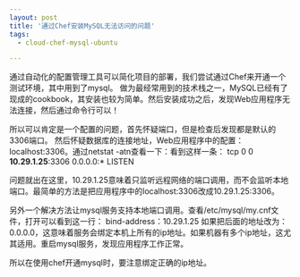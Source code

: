 ```yaml
---
layout: post
title: '通过Chef安装MySQL无法访问的问题'
tags:
  - cloud-chef-mysql-ubuntu

---
```


通过自动化的配置管理工具可以简化项目的部署，我们尝试通过Chef来开通一个测试环境，其中用到了mysql。
做为最经常用到的技术栈之一，MySQL已经有了现成的cookbook，其安装也较为简单。然后安装成功之后，发现Web应用程序无法连接，然后通过命令行可以！

所以可以肯定是一个配置的问题，首先怀疑端口，但是检查后发现都是默认的3306端口。
然后怀疑数据库的连接地址，Web应用程序中的配置：localhost:3306。通过netstat -atn查看一下：看到这样一条：
tcp        0      0 <strong>10.29.1.25</strong>:3306              0.0.0.0:*               LISTEN 

问题就出在这里，10.29.1.25意味着只监听远程网络的端口调用，而不会监听本地端口。最简单的方法是把应用程序中的localhost:3306改成10.29.1.25:3306。

另外一个解决方法让mysql服务支持本地端口调用。查看/etc/mysql/my.cnf文件，打开可以看到这一行：
bind-address：10.29.1.25
如果把后面的地址改为：0.0.0.0，这意味着服务会绑定本机上所有的ip地址。如果机器有多个ip地址，这尤其适用。重启mysql服务，发现应用程序工作正常。

所以在使用chef开通mysql时，要注意绑定正确的ip地址。

